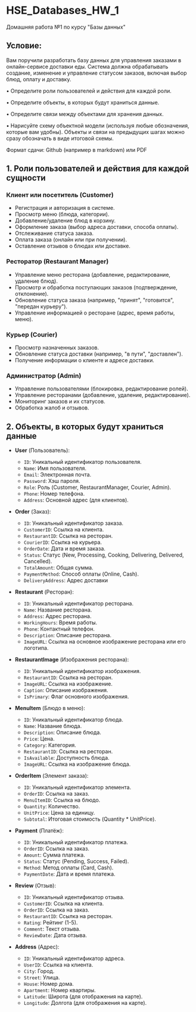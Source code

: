 # HSE_Databases_HW_1
Домашняя работа №1 по курсу "Базы данных"


## Условие:

Вам поручили разработать базу данных для управления заказами в онлайн-сервисе доставки еды. Система должна обрабатывать создание, изменение и управление статусом заказов, включая выбор блюд, оплату и доставку.

• Определите роли пользователей и действия для каждой роли.

• Определите объекты, в которых будут храниться данные.

• Определите связи между объектами для хранения данных.

• Нарисуйте схему объектной модели (используя любые обозначения, которые вам удобны). Объекты и связи на предыдущих шагах можно сразу обозначать в виде итоговой схемы.

Формат сдачи: Github (например в markdown) или PDF


## 1. Роли пользователей и действия для каждой сущности

### Клиент или посетитель (Customer)
- Регистрация и авторизация в системе.
- Просмотр меню (блюда, категории).
- Добавление/удаление блюд в корзину.
- Оформление заказа (выбор адреса доставки, способа оплаты).
- Отслеживание статуса заказа.
- Оплата заказа (онлайн или при получении).
- Оставление отзывов о блюдах или доставке.

### Ресторатор (Restaurant Manager)
- Управление меню ресторана (добавление, редактирование, удаление блюд).
- Просмотр и обработка поступающих заказов (подтверждение, отклонение).
- Обновление статуса заказа (например, "принят", "готовится", "передан курьеру").
- Управление информацией о ресторане (адрес, время работы, меню).


### Курьер (Courier)
- Просмотр назначенных заказов.
- Обновление статуса доставки (например, "в пути", "доставлен").
- Получение информации о клиенте и адресе доставки.


### Администратор (Admin)
- Управление пользователями (блокировка, редактирование ролей).
- Управление ресторанами (добавление, удаление, редактирование).
- Мониторинг заказов и их статусов.
- Обработка жалоб и отзывов.

## 2. Объекты, в которых будут храниться данные

- **User** (Пользователь):
  - `ID`: Уникальный идентификатор пользователя.
  - `Name`: Имя пользователя.
  - `Email`: Электронная почта.
  - `Password`: Хэш пароля.
  - `Role`: Роль (Customer, RestaurantManager, Courier, Admin).
  - `Phone`: Номер телефона.
  - `Address`: Основной адрес (для клиентов).
 
- **Order** (Заказ):
  - `ID`: Уникальный идентификатор заказа.
  - `CustomerID`: Ссылка на клиента.
  - `RestaurantID`: Ссылка на ресторан.
  - `CourierID`: Ссылка на курьера.
  - `OrderDate`: Дата и время заказа.
  - `Status`: Статус (New, Processing, Cooking, Delivering, Delivered, Cancelled).
  - `TotalAmount`: Общая сумма.
  - `PaymentMethod`: Способ оплаты (Online, Cash).
  - `DeliveryAddress`: Адрес доставки
 
- **Restaurant** (Ресторан):
  - `ID`: Уникальный идентификатор ресторана.
  - `Name`: Название ресторана.
  - `Address`: Адрес ресторана.
  - `WorkingHours`: Время работы.
  - `Phone`: Контактный телефон.
  - `Description`: Описание ресторана.
  - `ImageURL`: Ссылка на основное изображение ресторана или его логотипа.

- **RestaurantImage** (Изображения ресторана):
  - `ID`: Уникальный идентификатор изображения.
  - `RestaurantID`: Ссылка на ресторан.
  - `ImageURL`: Ссылка на изображение.
  - `Caption`: Описание изображения.
  - `IsPrimary`: Флаг основного изображения.

- **MenuItem** (Блюдо в меню):
  - `ID`: Уникальный идентификатор блюда.
  - `Name`: Название блюда.
  - `Description`: Описание блюда.
  - `Price`: Цена.
  - `Category`: Категория.
  - `RestaurantID`: Ссылка на ресторан.
  - `IsAvailable`: Доступность блюда.
  - `ImageURL`: Ссылка на изображение блюда.

- **OrderItem** (Элемент заказа):
  - `ID`: Уникальный идентификатор элемента.
  - `OrderID`: Ссылка на заказ.
  - `MenuItemID`: Ссылка на блюдо.
  - `Quantity`: Количество.
  - `UnitPrice`: Цена за единицу.
  - `Subtotal`: Итоговая стоимость (Quantity * UnitPrice).
 
- **Payment** (Платёж):
  - `ID`: Уникальный идентификатор платежа.
  - `OrderID`: Ссылка на заказ.
  - `Amount`: Сумма платежа.
  - `Status`: Статус (Pending, Success, Failed).
  - `Method`: Метод оплаты (Card, Cash).
  - `PaymentDate`: Дата и время платежа.


- **Review** (Отзыв):
  - `ID`: Уникальный идентификатор отзыва.
  - `CustomerID`: Ссылка на клиента.
  - `OrderID`: Ссылка на заказ.
  - `RestaurantID`: Ссылка на ресторан.
  - `Rating`: Рейтинг (1-5).
  - `Comment`: Текст отзыва.
  - `ReviewDate`: Дата отзыва.

- **Address** (Адрес):
  - `ID`: Уникальный идентификатор адреса.
  - `UserID`: Ссылка на клиента.
  - `City`: Город.
  - `Street`: Улица.
  - `House`: Номер дома.
  - `Apartment`: Номер квартиры.
  - `Latitude`: Широта (для отображения на карте).
  - `Longitude`: Долгота (для отображения на карте).
 
